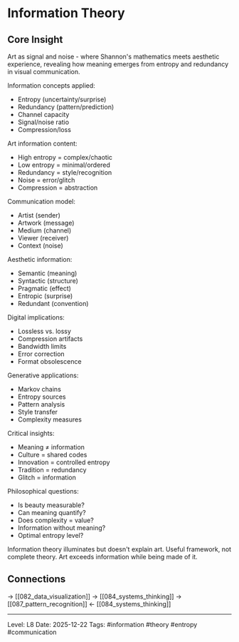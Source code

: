 # Information Theory

## Core Insight
Art as signal and noise - where Shannon's mathematics meets aesthetic experience, revealing how meaning emerges from entropy and redundancy in visual communication.

Information concepts applied:
- Entropy (uncertainty/surprise)
- Redundancy (pattern/prediction)
- Channel capacity
- Signal/noise ratio
- Compression/loss

Art information content:
- High entropy = complex/chaotic
- Low entropy = minimal/ordered
- Redundancy = style/recognition
- Noise = error/glitch
- Compression = abstraction

Communication model:
- Artist (sender)
- Artwork (message)
- Medium (channel)
- Viewer (receiver)
- Context (noise)

Aesthetic information:
- Semantic (meaning)
- Syntactic (structure)
- Pragmatic (effect)
- Entropic (surprise)
- Redundant (convention)

Digital implications:
- Lossless vs. lossy
- Compression artifacts
- Bandwidth limits
- Error correction
- Format obsolescence

Generative applications:
- Markov chains
- Entropy sources
- Pattern analysis
- Style transfer
- Complexity measures

Critical insights:
- Meaning ≠ information
- Culture = shared codes
- Innovation = controlled entropy
- Tradition = redundancy
- Glitch = information

Philosophical questions:
- Is beauty measurable?
- Can meaning quantify?
- Does complexity = value?
- Information without meaning?
- Optimal entropy level?

Information theory illuminates but doesn't explain art. Useful framework, not complete theory. Art exceeds information while being made of it.

## Connections
→ [[082_data_visualization]]
→ [[084_systems_thinking]]
→ [[087_pattern_recognition]]
← [[084_systems_thinking]]

---
Level: L8
Date: 2025-12-22
Tags: #information #theory #entropy #communication